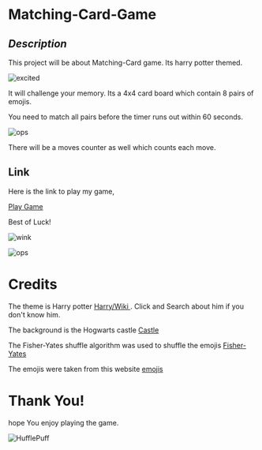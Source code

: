 # **Matching-Card-Game**
## ***Description***
This project will be about Matching-Card game. Its harry potter themed.

![excited](https://media.tumblr.com/51c30ab1613eb9fbfcbb06d1c2aa91b8/tumblr_inline_muc9c0gizA1qaloy4.gif)

It will challenge your memory. Its a 4x4 card board which contain 8 pairs of emojis.

 You need to match all pairs before the timer runs out within 60 seconds.

 ![ops](https://media.tenor.com/_1j1R0YQLBYAAAAM/panic-why.gif)

 There will be a moves counter as well which counts each move.

## Link
Here is the link to play my game,

[Play Game](http://my-matchingcard.surge.sh/)

Best of Luck!

![wink](https://64.media.tumblr.com/cdf78d4cf8a644ce2fa41e178a088ed9/038bd9c64cb63875-8b/s1280x1920/92498fb9493c2745400bf88143a7297417d1d85e.gif)

 ![ops](https://64.media.tumblr.com/cdf78d4cf8a644ce2fa41e178a088ed9/038bd9c64cb63875-8b/s1280x1920/92498fb9493c2745400bf88143a7297417d1d85e.gif)


# Credits
The theme is Harry potter [Harry/Wiki ](https://en.wikipedia.org/wiki/Harry_Potter).
Click and Search about him if you don't know him.

The background is the Hogwarts castle [Castle](https://wallpapers.com/images/high/hogwarts-desktop-60ntt42m1shsmenq.webp)

The Fisher-Yates shuffle algorithm was used to shuffle the emojis [Fisher-Yates](https://www.geeksforgeeks.org/dsa/shuffle-a-given-array-using-fisher-yates-shuffle-algorithm/)

The emojis were taken from this website [emojis](https://emojidb.org/harry-potter-emojis)

# Thank You!
hope You enjoy playing the game.

![HufflePuff](https://media.tenor.com/6m6fsFfV0sYAAAAM/hufflepuff-hufflepuff-vibe.gif)
